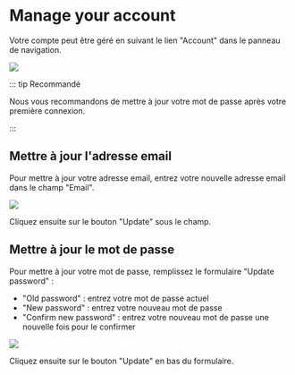 # Manage your account

Votre compte peut être géré en suivant le lien "Account" dans le panneau de navigation.

![](/user/account.png)

::: tip Recommandé

Nous vous recommandons de mettre à jour votre mot de passe après votre première connexion.

:::

## Mettre à jour l'adresse email

Pour mettre à jour votre adresse email, entrez votre nouvelle adresse email dans le champ "Email".

![](/user/email-update.png)

Cliquez ensuite sur le bouton "Update" sous le champ.

## Mettre à jour le mot de passe

Pour mettre à jour votre mot de passe, remplissez le formulaire "Update password" :

- "Old password" : entrez votre mot de passe actuel
- "New password" : entrez votre nouveau mot de passe
- "Confirm new password" : entrez votre nouveau mot de passe une nouvelle fois pour le confirmer

![](/user/password-update.png)

Cliquez ensuite sur le bouton "Update" en bas du formulaire.
